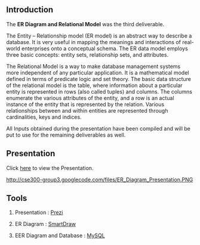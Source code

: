 ## Introduction ##

The **ER Diagram and Relational Model** was the third deliverable.

The Entity – Relationship model (ER model) is an abstract way to describe a database. It is very useful in mapping the meanings and interactions of real-world enterprises onto a conceptual schema. The ER data model employs three basic concepts: entity sets, relationship sets, and attributes.

The Relational Model is a way to make database management systems more independent of any particular application. It is a mathematical model defined in terms of predicate logic and set theory. The basic data structure of the relational model is the table, where information about a particular entity is represented in rows (also called tuples) and columns. The columns enumerate the various attributes of the entity, and a row is an actual instance of the entity that is represented by the relation. Various relationships between and within entities are represented through cardinalities, keys and indices.

All Inputs obtained during the presentation have been compiled and will be put to use for the remaining deliverables as well.

## Presentation ##

Click [here](http://cse300-group3.googlecode.com/files/smarTAlloc%21%20-%20ER.pez) to view the Presentation.

http://cse300-group3.googlecode.com/files/ER_Diagram_Presentation.PNG

## Tools ##

1. Presentation : [Prezi](http://prezi.com/)

2. ER Diagram : [SmartDraw](http://www.smartdraw.com/)

3. EER Diagram and Database : [MySQL](http://www.mysql.com/)